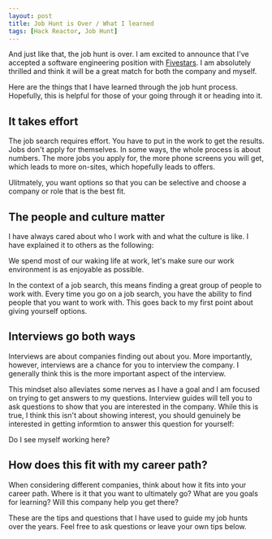 ```yaml
---
layout: post
title: Job Hunt is Over / What I learned
tags: [Hack Reactor, Job Hunt]
---
```


And just like that, the job hunt is over.  I am excited to announce that I've accepted a software engineering position with [Fivestars](http://www.fivestars.com).  I am absolutely thrilled and think it will be a great match for both the company and myself.  

Here are the things that I have learned through the job hunt process.  Hopefully, this is helpful for those of your going through it or heading into it.

<!--more-->

## It takes effort 

The job search requires effort.  You have to put in the work to get the results.  Jobs don't apply for themselves.  In some ways, the whole process is about numbers.  The more jobs you apply for, the more phone screens you will get, which leads to more on-sites, which hopefully leads to offers.  

Ulitmately, you want options so that you can be selective and choose a company or role that is the best fit.

## The people and culture matter

I have always cared about who I work with and what the culture is like.  I have explained it to others as the following:

We spend most of our waking life at work, let's make sure our work environment is as enjoyable as possible.

In the context of a job search, this means finding a great group of people to work with.  Every time you go on a job search, you have the ability to find people that you want to work with.  This goes back to my first point about giving yourself options.

## Interviews go both ways

Interviews are about companies finding out about you.  More importantly, however, interviews are a chance for you to interview the company.  I generally think this is the more important aspect of the interview.  

This mindset also alleviates some nerves as I have a goal and I am focused on trying to get answers to my questions.  Interview guides will tell you to ask questions to show that you are interested in the company.  While this is true, I think this isn't about showing interest, you should genuinely be interested in getting informtion to answer this question for yourself:

Do I see myself working here?

## How does this fit with my career path?

When considering different companies, think about how it fits into your career path.  Where is it that you want to ultimately go?  What are you goals for learning?  Will this company help you get there?

These are the tips and questions that I have used to guide my job hunts over the years.  Feel free to ask questions or leave your own tips below.


